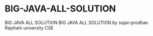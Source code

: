 # BIG-JAVA-ALL-SOLUTION
BIG JAVA ALL SOLUTION BIG JAVA ALL SOLUTION by sujan prodhan Rajshahi university CSE
